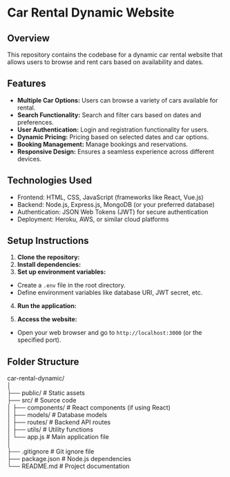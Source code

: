 # Car Rental Dynamic Website

## Overview
This repository contains the codebase for a dynamic car rental website that allows users to browse and rent cars based on availability and dates.

## Features
- **Multiple Car Options:** Users can browse a variety of cars available for rental.
- **Search Functionality:** Search and filter cars based on dates and preferences.
- **User Authentication:** Login and registration functionality for users.
- **Dynamic Pricing:** Pricing based on selected dates and car options.
- **Booking Management:** Manage bookings and reservations.
- **Responsive Design:** Ensures a seamless experience across different devices.

## Technologies Used
- Frontend: HTML, CSS, JavaScript (frameworks like React, Vue.js)
- Backend: Node.js, Express.js, MongoDB (or your preferred database)
- Authentication: JSON Web Tokens (JWT) for secure authentication
- Deployment: Heroku, AWS, or similar cloud platforms

## Setup Instructions
1. **Clone the repository:**
2. **Install dependencies:**
3. **Set up environment variables:**
- Create a `.env` file in the root directory.
- Define environment variables like database URI, JWT secret, etc.

4. **Run the application:**

5. **Access the website:**
- Open your web browser and go to `http://localhost:3000` (or the specified port).

## Folder Structure
car-rental-dynamic/  
│  
├── public/ # Static assets  
├── src/ # Source code  
│ ├── components/ # React components (if using React)  
│ ├── models/ # Database models  
│ ├── routes/ # Backend API routes  
│ ├── utils/ # Utility functions  
│ └── app.js # Main application file  
│  
├── .gitignore # Git ignore file  
├── package.json # Node.js dependencies  
└── README.md # Project documentation  
  
